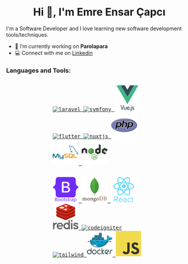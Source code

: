 <h1 align="center">Hi 👋, I'm Emre Ensar Çapcı</h1>

I'm a Software Developer and I love learning new software development tools/techniques.

- 🏢 I’m currently working on **Parolapara**
- 💻 Connect with me on  [Linkedin](https://linkedin.com/in/emre-ensar-capci)

<h3 align="left">Languages and Tools:</h3>
<div align="center">
  <div align="left" style="display: inline-block; width: 50%;">
    <p align="left">
      <kbd>
         <a href="https://laravel.com/" target="_blank" rel="noreferrer">
          <img src="https://www.vectorlogo.zone/logos/laravel/laravel-ar21.svg" alt="laravel" width="90" height="70"/>
        </a>
      </kbd>
      <kbd>
        <a href="https://symfony.com" target="_blank" rel="noreferrer">
          <img src="https://symfony.com/logos/symfony_black_03.svg" alt="symfony" width="70" height="70"/>
        </a>
      </kbd>
      <kbd>
         <a href="https://vuejs.org/" target="_blank" rel="noreferrer">
          <img src="https://raw.githubusercontent.com/devicons/devicon/master/icons/vuejs/vuejs-original-wordmark.svg" alt="vuejs" width="70" height="70"/>
        </a>
      </kbd>
      <kbd>
        <a href="https://flutter.dev" target="_blank" rel="noreferrer">
          <img src="https://www.vectorlogo.zone/logos/flutterio/flutterio-icon.svg" alt="flutter" width="70" height="70"/>
        </a>
      </kbd>
      <kbd>
             <a href="https://nuxtjs.org/" target="_blank" rel="noreferrer">
          <img src="https://www.vectorlogo.zone/logos/nuxtjs/nuxtjs-icon.svg" alt="nuxtjs" width="70" height="70"/>
        </a>
      </kbd>
      <kbd>
          <a href="https://www.php.net" target="_blank" rel="noreferrer">
          <img src="https://raw.githubusercontent.com/devicons/devicon/master/icons/php/php-original.svg" alt="php" width="70" height="70"/>
        </a>
      </kbd>
      <kbd>
        <a href="https://www.mysql.com/" target="_blank" rel="noreferrer">
          <img src="https://raw.githubusercontent.com/devicons/devicon/master/icons/mysql/mysql-original-wordmark.svg" alt="mysql" width="70" height="70"/>
        </a>
      </kbd>
      <kbd>
        <a href="https://nodejs.org" target="_blank" rel="noreferrer">
          <img src="https://raw.githubusercontent.com/devicons/devicon/master/icons/nodejs/nodejs-original-wordmark.svg" alt="nodejs" width="70" height="70"/>
        </a>
      </kbd>
    </p>
  </div>
  <div align="left" style="display: inline-block; width: 50%;">
    <p align="left">
      <kbd>
        <a href="https://getbootstrap.com" target="_blank" rel="noreferrer">
          <img src="https://raw.githubusercontent.com/devicons/devicon/master/icons/bootstrap/bootstrap-plain-wordmark.svg" alt="bootstrap" width="70" height="70"/>
        </a>
      </kbd>
      <kbd>
         <a href="https://www.mongodb.com/" target="_blank" rel="noreferrer">
          <img src="https://raw.githubusercontent.com/devicons/devicon/master/icons/mongodb/mongodb-original-wordmark.svg" alt="mongodb" width="70" height="70"/>
        </a>
      </kbd>
      <kbd>
        <a href="https://reactjs.org/" target="_blank" rel="noreferrer">
          <img src="https://raw.githubusercontent.com/devicons/devicon/master/icons/react/react-original-wordmark.svg" alt="react" width="70" height="70"/>
        </a>
      </kbd>
      <kbd>
        <a href="https://redis.io" target="_blank" rel="noreferrer">
          <img src="https://raw.githubusercontent.com/devicons/devicon/master/icons/redis/redis-original-wordmark.svg" alt="redis" width="70" height="70"/>
        </a>
      </kbd>
      <kbd>
        <a href="https://codeigniter.com" target="_blank" rel="noreferrer">
          <img src="https://cdn.worldvectorlogo.com/logos/codeigniter.svg" alt="codeigniter" width="70" height="70"/>
        </a>
      </kbd>
      <kbd>
        <a href="https://tailwindcss.com/" target="_blank" rel="noreferrer">
          <img src="https://www.vectorlogo.zone/logos/tailwindcss/tailwindcss-icon.svg" alt="tailwind" width="70" height="70"/>
        </a>
      </kbd>
      <kbd>
       <a href="https://www.docker.com/" target="_blank" rel="noreferrer">
          <img src="https://raw.githubusercontent.com/devicons/devicon/master/icons/docker/docker-original-wordmark.svg" alt="docker" width="70" height="70"/>
        </a>
      </kbd>
        <kbd>
       <a href="https://developer.mozilla.org/en-US/docs/Web/JavaScript" target="_blank" rel="noreferrer"> 
         <img src="https://raw.githubusercontent.com/devicons/devicon/master/icons/javascript/javascript-original.svg" alt="javascript" width="70" height="70"/> 
       </a>
      </kbd>
    </p>
  </div>
</div>
